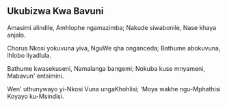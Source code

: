 ## Ukubizwa Kwa Bavuni

Amasimi alindile, Amhlophe ngamazimba;
Nakude siwabonile, Nase khaya anjalo.

Chorus
Nkosi yokuvuna yiva, NguWe qha onganceda;
Bathume abokuvuna, Ihlobo liyadlula.

Bathume kwasekuseni, Namalanga bangemi;
Nokuba kuse mnyameni, Mabavun' entsimini.

Wen' uthunywayo yi-Nkosi Vuna ungaKhohlisi;
'Moya wakhe ngu-Mphathisi Koyayo ku-Msindisi.

